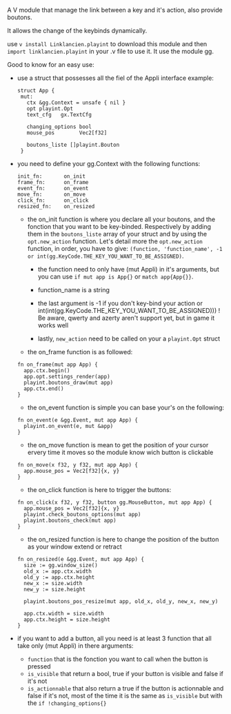 A V module that manage the link between a key and it's action, also provide boutons.

It allows the change of the keybinds dynamically.

use ```v install Linklancien.playint``` to download this module and then ```import linklancien.playint``` in your .v file to use it.
It use the module gg.

Good to know for an easy use:
- use a struct that possesses all the fiel of the Appli interface example:
   ```
   struct App {
    mut:
      ctx &gg.Context = unsafe { nil }
      opt playint.Opt
      text_cfg   gx.TextCfg

      changing_options bool
      mouse_pos        Vec2[f32]

      boutons_liste []playint.Bouton
    }
   ```
- you need to define your gg.Context with the following functions:
  ```
  init_fn:       on_init
  frame_fn:      on_frame
  event_fn:      on_event
  move_fn:       on_move
  click_fn:      on_click
  resized_fn:    on_resized
  ```
  - the on_init function is where you declare all your boutons, and the fonction that you want to be key-binded. Respectively by adding them in the ``boutons_liste`` array of your struct and by using the ``opt.new_action`` function.
    Let's detail more the ``opt.new_action`` function, in order, you have to give: ``(function, 'function_name', -1 or int(gg.KeyCode.THE_KEY_YOU_WANT_TO_BE_ASSIGNED)``.
    - the function need to only have (mut Appli) in it's arguments, but you can use ``if mut app is App{}`` or ``match app{App{}}``.
    
    - function_name is a string
    
    - the last argument is -1 if you don't key-bind your action or int(int(gg.KeyCode.THE_KEY_YOU_WANT_TO_BE_ASSIGNED))) ! Be aware, qwerty and azerty aren't support yet, but in game it works well
    - lastly, ``new_action`` need to be called on your a ``playint.Opt`` struct
  - the on_frame function is as followed:
  ```
  fn on_frame(mut app App) {
	app.ctx.begin()
	app.opt.settings_render(app)
	playint.boutons_draw(mut app)
	app.ctx.end()
  }
  ```
  - the on_event function is simple you can base your's on the following:
  
  ```
  fn on_event(e &gg.Event, mut app App) {
	playint.on_event(e, mut &app)
  }
  ```
  - the on_move function is mean to get the position of your cursor ervery time it moves so the module know wich button is clickable
  ```
  fn on_move(x f32, y f32, mut app App) {
	app.mouse_pos = Vec2[f32]{x, y}
  }
  ```
   - the on_click function is here to trigger the buttons:
  ```
  fn on_click(x f32, y f32, button gg.MouseButton, mut app App) {
	app.mouse_pos = Vec2[f32]{x, y}
	playint.check_boutons_options(mut app)
	playint.boutons_check(mut app)
  }
  ```
   - the on_resized function is here to change the position of the button as your window extend or retract
  ```
  fn on_resized(e &gg.Event, mut app App) {
	size := gg.window_size()
	old_x := app.ctx.width
	old_y := app.ctx.height
	new_x := size.width
	new_y := size.height

	playint.boutons_pos_resize(mut app, old_x, old_y, new_x, new_y)

	app.ctx.width = size.width
	app.ctx.height = size.height
  }
  ```

- if you want to add a button, all you need is at least 3 function that all take only (mut Appli) in there arguments:
   - ``function`` that is the fonction you want to call when the button is pressed
   - ``is_visible`` that return a bool, true if your button is visible and false if it's not 
   - ``is_actionnable`` that also return a true if the button is actionnable and false if it's not, most of the time it is the same as ``is_visible`` but with the ``if !changing_options{}``
